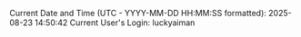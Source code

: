 Current Date and Time (UTC - YYYY-MM-DD HH:MM:SS formatted): 2025-08-23 14:50:42
Current User's Login: luckyaiman
